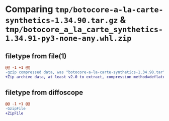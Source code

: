 # Comparing `tmp/botocore-a-la-carte-synthetics-1.34.90.tar.gz` & `tmp/botocore_a_la_carte_synthetics-1.34.91-py3-none-any.whl.zip`

## filetype from file(1)

```diff
@@ -1 +1 @@
-gzip compressed data, was "botocore-a-la-carte-synthetics-1.34.90.tar", last modified: Wed Apr 24 01:02:29 2024, max compression
+Zip archive data, at least v2.0 to extract, compression method=deflate
```

## filetype from diffoscope

```diff
@@ -1 +1 @@
-GzipFile
+ZipFile
```

